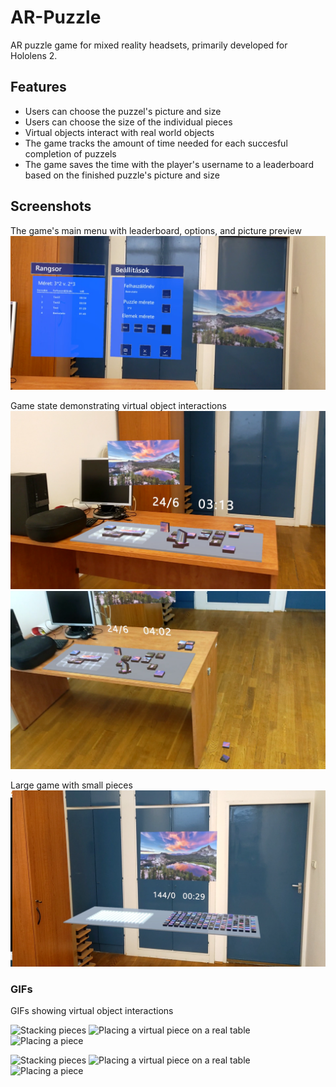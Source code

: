 # AR-Puzzle
AR puzzle game for mixed reality headsets, primarily developed for Hololens 2.

## Features
- Users can choose the puzzel's picture and size
- Users can choose the size of the individual pieces
- Virtual objects interact with real world objects
- The game tracks the amount of time needed for each succesful completion of puzzels
- The game saves the time with the player's username to a leaderboard based on the finished puzzle's picture and size

## Screenshots
The game's main menu with leaderboard, options, and picture preview
![Game's main menu](Screenshots/menu.png)

Game state demonstrating virtual object interactions
![Mid game screenshot1](Screenshots/pz.png)
![Mid game screenshot2](Screenshots/pz2.png)

Large game with small pieces
![Large game in the middle of the room](Screenshots/pz3.png)

### GIFs
GIFs showing virtual object interactions

<img src='Screenshots/gif2.gif' alt='Stacking pieces' width='200'>
<img src='Screenshots/gif3.gif' alt='Placing a virtual piece on a real table' width='200'>
<img src='Screenshots/gif4.gif' alt='Placing a piece' width='200'>

![Stacking pieces](Screenshots/gif2.gif)
![Placing a virtual piece on a real table](Screenshots/gif3.gif)
![Placing a piece](Screenshots/gif4.gif)
